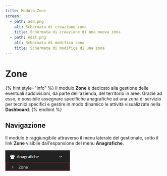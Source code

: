 ```yaml
---
title: Modulo Zone
screen:
  - path: add.png
    alt: Schermata di creazione zona
    title: Schermata di creazione di una nuova zona
  - path: edit.png
    alt: Schermata di modifica zona
    title: Schermata di modifica di una zona
---
```


# Zone

{% hint style="info" %}
Il modulo **Zone** è dedicato alla gestione delle eventuali suddivisioni, da parte dell'azienda, del territorio in aree. Grazie ad esso, è possibile assegnare specifiche anagrafiche ad una zona di servizio per tecnici specifici e gestire in modo dinamico le attività visualizzate nella **Dashboard**.
{% endhint %}

## Navigazione

Il modulo è raggiungibile attraverso il menu laterale del gestionale, sotto il link **Zone** visibile dall'espansione del menu **Anagrafiche**.

![](<../../.gitbook/assets/navigazionezone (1) (2) (1) (1) (1).PNG>)
